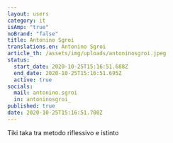 ```yaml
---
layout: users
category: it
isAmp: "true"
noBrand: "false"
title: Antonino Sgroi
translations.en: Antonino Sgroi
article_th: /assets/img/uploads/antoninosgroi.jpeg
status:
  start_date: 2020-10-25T15:16:51.688Z
  end_date: 2020-10-25T15:16:51.695Z
  active: true
socials:
  mail: antonino.sgroi
  in: antoninosgroi_
published: true
date: 2020-10-25T15:16:51.700Z
---
```

Tiki taka tra metodo riflessivo e istinto